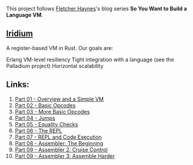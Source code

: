 This project follows [Fletcher Haynes](https://github.com/fhaynes)'s blog series **So You Want to Build a Language VM**.


## [Iridium](https://github.com/fhaynes/iridium)
A register-based VM in Rust. Our goals are:

Erlang VM-level resiliency
Tight integration with a language (see the Palladium project)
Horizontal scalability


## Links:
1. [Part 01 - Overview and a Simple VM](https://blog.subnetzero.io/post/building-language-vm-part-01/)
2. [Part 02 - Basic Opcodes](https://blog.subnetzero.io/post/building-language-vm-part-02/)
3. [Part 03 - More Basic Opcodes](https://blog.subnetzero.io/post/building-language-vm-part-03/)
4. [Part 04 - Jumps](https://blog.subnetzero.io/post/building-language-vm-part-04/)
5. [Part 05 - Equality Checks](https://blog.subnetzero.io/post/building-language-vm-part-05/)
6. [Part 06 - The REPL](https://blog.subnetzero.io/post/building-language-vm-part-06/)
7. [Part 07 - REPL and Code Execution](https://blog.subnetzero.io/post/building-language-vm-part-07/)
8. [Part 08 - Assembler: The Beginning](https://blog.subnetzero.io/post/building-language-vm-part-08/)
9. [Part 09 - Assembler 2: Cruise Control](https://blog.subnetzero.io/post/building-language-vm-part-09/)
10. [Part 09 - Assembler 3: Assemble Harder](https://blog.subnetzero.io/post/building-language-vm-part-10/)
